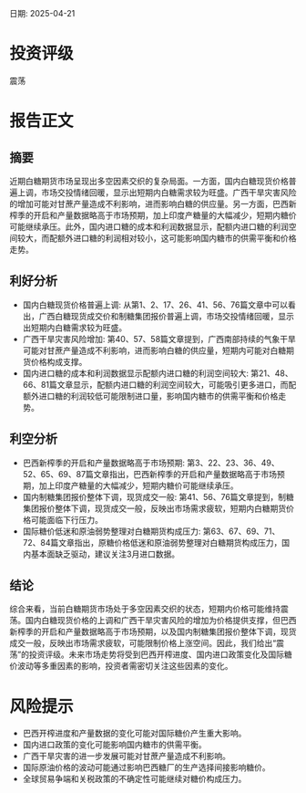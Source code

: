 
日期: 2025-04-21

# 投资评级

震荡

# 报告正文

## 摘要

近期白糖期货市场呈现出多空因素交织的复杂局面。一方面，国内白糖现货价格普遍上调，市场交投情绪回暖，显示出短期内白糖需求较为旺盛。广西干旱灾害风险的增加可能对甘蔗产量造成不利影响，进而影响白糖的供应量。另一方面，巴西新榨季的开启和产量数据略高于市场预期，加上印度产糖量的大幅减少，短期内糖价可能继续承压。此外，国内进口糖的成本和利润数据显示，配额内进口糖的利润空间较大，而配额外进口糖的利润相对较小，这可能影响国内糖市的供需平衡和价格走势。

## 利好分析

* 国内白糖现货价格普遍上调: 从第1、2、17、26、41、56、76篇文章中可以看出，广西白糖现货成交价和制糖集团报价普遍上调，市场交投情绪回暖，显示出短期内白糖需求较为旺盛。
* 广西干旱灾害风险增加: 第40、57、58篇文章提到，广西南部持续的气象干旱可能对甘蔗产量造成不利影响，进而影响白糖的供应量，短期内可能对白糖期货价格构成支撑。
* 国内进口糖的成本和利润数据显示配额内进口糖的利润空间较大: 第21、48、66、81篇文章显示，配额内进口糖的利润空间较大，可能吸引更多进口，而配额外进口糖的利润较低可能限制进口量，影响国内糖市的供需平衡和价格走势。

## 利空分析

* 巴西新榨季的开启和产量数据略高于市场预期: 第3、22、23、36、49、52、65、69、87篇文章指出，巴西新榨季的开启和产量数据略高于市场预期，加上印度产糖量的大幅减少，短期内糖价可能继续承压。
* 国内制糖集团报价整体下调，现货成交一般: 第41、56、76篇文章提到，制糖集团报价整体下调，现货成交一般，反映出市场需求疲软，短期内白糖期货价格可能面临下行压力。
* 国际糖价低迷和原油弱势整理对白糖期货构成压力: 第63、67、69、71、72、84篇文章指出，原糖价格低迷和原油弱势整理对白糖期货构成压力，国内基本面缺乏驱动，建议关注3月进口数据。

## 结论

综合来看，当前白糖期货市场处于多空因素交织的状态，短期内价格可能维持震荡。国内白糖现货价格的上调和广西干旱灾害风险的增加为价格提供支撑，但巴西新榨季的开启和产量数据略高于市场预期，以及国内制糖集团报价整体下调，现货成交一般，反映出市场需求疲软，可能限制价格上涨空间。因此，我们给出“震荡”的投资评级。未来市场走势将受到巴西开榨进度、国内进口政策变化及国际糖价波动等多重因素的影响，投资者需密切关注这些因素的变化。

# 风险提示

* 巴西开榨进度和产量数据的变化可能对国际糖价产生重大影响。
* 国内进口政策的变化可能影响国内糖市的供需平衡。
* 广西干旱灾害的进一步发展可能对甘蔗产量造成不利影响。
* 国际原油价格的波动可能通过影响巴西糖厂的生产选择间接影响糖价。
* 全球贸易争端和关税政策的不确定性可能继续对糖价构成压力。
